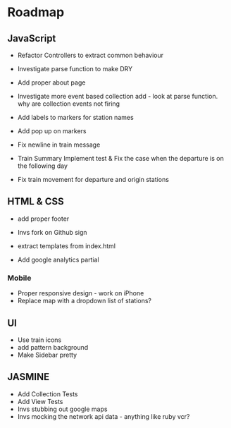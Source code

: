 # Roadmap

## JavaScript
* Refactor Controllers to extract common behaviour
* Investigate parse function to make DRY
 
* Add proper about page

* Investigate more event based collection add - look at parse function. why are collection events not firing
* Add labels to markers for station names
* Add pop up on markers

* Fix newline in train message

* Train Summary Implement test & Fix the case when the departure is on the following day
* Fix train movement for departure and origin stations

## HTML & CSS
* add proper footer
* Invs fork on Github sign
* extract templates from index.html

* Add google analytics partial

### Mobile

* Proper responsive design - work on iPhone
* Replace map with a dropdown list of stations?

## UI
* Use train icons
* add pattern background
* Make Sidebar pretty

## JASMINE
* Add Collection Tests
* Add View Tests
* Invs stubbing out google maps
* Invs mocking the network api data - anything like ruby vcr?